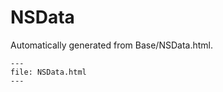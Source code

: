 
# NSData

Automatically generated from Base/NSData.html.

``` {raw} html
---
file: NSData.html
---
```
